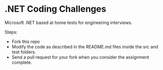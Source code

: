 # .NET Coding Challenges

Microsoft .NET based at home tests for engineering interviews.

Steps:

- Fork this repo
- Modify the code as described in the README.md files inside the src and test folders.
- Send a pull request for your fork when you consider the assignment complete.